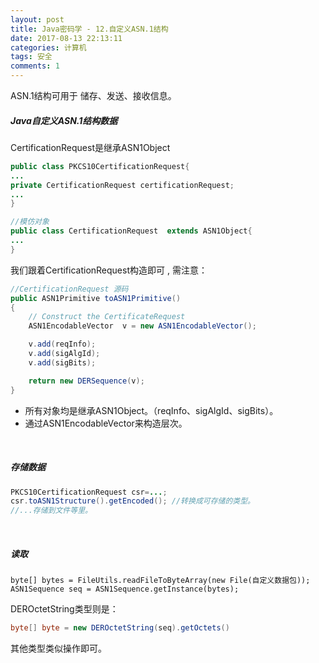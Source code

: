 ```yaml
---
layout: post
title: Java密码学 - 12.自定义ASN.1结构
date: 2017-08-13 22:13:11
categories: 计算机
tags: 安全 
comments: 1
---
```


ASN.1结构可用于 储存、发送、接收信息。

##### Java自定义ASN.1结构数据

CertificationRequest是继承ASN1Object

```java
public class PKCS10CertificationRequest{
...
private CertificationRequest certificationRequest;
...
}

//模仿对象
public class CertificationRequest  extends ASN1Object{
...      
}
```


我们跟着CertificationRequest构造即可 , 需注意：

```java
//CertificationRequest 源码
public ASN1Primitive toASN1Primitive()
{
    // Construct the CertificateRequest
    ASN1EncodableVector  v = new ASN1EncodableVector();

    v.add(reqInfo);
    v.add(sigAlgId);
    v.add(sigBits);

    return new DERSequence(v);
}
```
- 所有对象均是继承ASN1Object。（reqInfo、sigAlgId、sigBits）。
- 通过ASN1EncodableVector来构造层次。

<br>

##### 存储数据


```java
PKCS10CertificationRequest csr=...;
csr.toASN1Structure().getEncoded(); //转换成可存储的类型。
//...存储到文件等里。
```
<br>

##### 读取


```
byte[] bytes = FileUtils.readFileToByteArray(new File(自定义数据包));
ASN1Sequence seq = ASN1Sequence.getInstance(bytes);
```

DEROctetString类型则是：
```java
byte[] byte = new DEROctetString(seq).getOctets()
```

其他类型类似操作即可。
